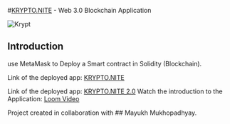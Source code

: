 #[KRYPTO.NITE](https://ephemeral-buttercream-402bfb.netlify.app/) - Web 3.0 Blockchain Application


![Krypt](https://iili.io/HjR9tKg.md.png)

## Introduction
use MetaMask to Deploy a Smart contract in Solidity (Blockchain).

Link of the deployed app: [KRYPTO.NITE](https://ephemeral-buttercream-402bfb.netlify.app/)


Link of the deployed app: [KRYPTO.NITE 2.0](https://krypton8.netlify.app/)
Watch the introduction to the Application: [Loom Video](https://www.loom.com/share/92fa25ad36934779810ff256700e7e5a?sid=1c7d532b-ce3e-487d-bd12-87daef9c98b4)

Project created in collaboration with ## Mayukh Mukhopadhyay.


